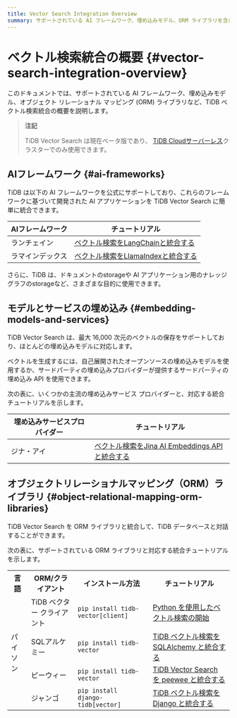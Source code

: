 ```yaml
---
title: Vector Search Integration Overview
summary: サポートされている AI フレームワーク、埋め込みモデル、ORM ライブラリを含む、TiDB ベクトル検索統合の概要。
---
```


# ベクトル検索統合の概要 {#vector-search-integration-overview}

このドキュメントでは、サポートされている AI フレームワーク、埋め込みモデル、オブジェクト リレーショナル マッピング (ORM) ライブラリなど、TiDB ベクトル検索統合の概要を説明します。

> **注記**
>
> TiDB Vector Search は現在ベータ版であり、 [TiDB Cloudサーバーレス](/tidb-cloud/select-cluster-tier.md#tidb-cloud-serverless)クラスターでのみ使用できます。

## AIフレームワーク {#ai-frameworks}

TiDB は以下の AI フレームワークを公式にサポートしており、これらのフレームワークに基づいて開発された AI アプリケーションを TiDB Vector Search に簡単に統合できます。

| AIフレームワーク | チュートリアル                                                                          |
| --------- | -------------------------------------------------------------------------------- |
| ランチェイン    | [ベクトル検索をLangChainと統合する](/tidb-cloud/vector-search-integrate-with-langchain.md)   |
| ラマインデックス  | [ベクトル検索をLlamaIndexと統合する](/tidb-cloud/vector-search-integrate-with-llamaindex.md) |

さらに、TiDB は、ドキュメントのstorageや AI アプリケーション用のナレッジ グラフのstorageなど、さまざまな目的に使用できます。

## モデルとサービスの埋め込み {#embedding-models-and-services}

TiDB Vector Search は、最大 16,000 次元のベクトルの保存をサポートしており、ほとんどの埋め込みモデルに対応します。

ベクトルを生成するには、自己展開されたオープンソースの埋め込みモデルを使用するか、サードパーティの埋め込みプロバイダーが提供するサードパーティの埋め込み API を使用できます。

次の表に、いくつかの主流の埋め込みサービス プロバイダーと、対応する統合チュートリアルを示します。

| 埋め込みサービスプロバイダー | チュートリアル                                                                                            |
| -------------- | -------------------------------------------------------------------------------------------------- |
| ジナ・アイ          | [ベクトル検索をJina AI Embeddings APIと統合する](/tidb-cloud/vector-search-integrate-with-jinaai-embedding.md) |

## オブジェクトリレーショナルマッピング（ORM）ライブラリ {#object-relational-mapping-orm-libraries}

TiDB Vector Search を ORM ライブラリと統合して、TiDB データベースと対話することができます。

次の表に、サポートされている ORM ライブラリと対応する統合チュートリアルを示します。

<table><tr><th>言語</th><th>ORM/クライアント</th><th>インストール方法</th><th>チュートリアル</th></tr><tr><td rowspan="4">パイソン</td><td>TiDB ベクター クライアント</td><td><code>pip install tidb-vector[client]</code></td><td> <a href="/tidbcloud/vector-search-get-started-using-python">Python を使用したベクトル検索の開始</a></td></tr><tr><td>SQLアルケミー</td><td><code>pip install tidb-vector</code></td><td> <a href="/tidbcloud/vector-search-integrate-with-sqlalchemy">TiDB ベクトル検索を SQLAlchemy と統合する</a></td></tr><tr><td>ピーウィー</td><td><code>pip install tidb-vector</code></td><td> <a href="/tidbcloud/vector-search-integrate-with-peewee">TiDB Vector Search を peewee と統合する</a></td></tr><tr><td>ジャンゴ</td><td><code>pip install django-tidb[vector]</code></td><td> <a href="/tidbcloud/vector-search-integrate-with-django-orm">TiDB ベクトル検索を Django と統合する</a></td></tr></table>
